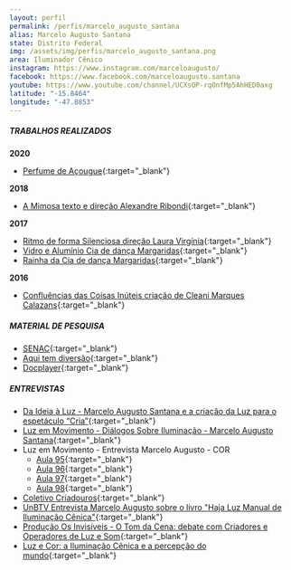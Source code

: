 ```yaml
---
layout: perfil
permalink: /perfis/marcelo_augusto_santana
alias: Marcelo Augusto Santana
state: Distrito Federal
img: /assets/img/perfis/marcelo_augusto_santana.png
area: Iluminador Cênico
instagram: https://www.instagram.com/marceloaugusto/
facebook: https://www.facebook.com/marceloaugusto.santana
youtube: https://www.youtube.com/channel/UCXsOP-rqOnfMp5AhHED0axg
latitude: "-15.8464"
longitude: "-47.8853"
---
```


##### **TRABALHOS REALIZADOS**

**2020**

- [Perfume de Açougue](https://www.youtube.com/watch?v=QLgS0sHTw10){:target="_blank"}

**2018**

- [A Mimosa texto e direção Alexandre Ribondi](https://www.youtube.com/watch?v=8uClm5-6n5w){:target="_blank"}

**2017**

- [Ritmo de forma Silenciosa  direção Laura Virgínia](https://www.youtube.com/watch?v=niH8sCg_J9Q){:target="_blank"}
- [Vidro e Alumínio Cia de dança Margaridas](https://www.youtube.com/watch?v=KjfAiKZwn3w){:target="_blank"}
- [Rainha da Cia de dança Margaridas](https://www.youtube.com/watch?v=d5M0SkN32Dg){:target="_blank"}

**2016**

- [Confluências das Coisas Inúteis criação de Cleani Marques Calazans](https://www.youtube.com/watch?v=gS-pL2tUPNc){:target="_blank"}

##### **MATERIAL DE PESQUISA**

- [SENAC](https://www.editorasenacsp.com.br/portal/autor.do?appAction=vwAutorDetalhe&idAutor=27548){:target="_blank"}
- [Aqui tem diversão](https://aquitemdiversao.com.br/haja-luz-de-marcelo-augusto/){:target="_blank"}
- [Docplayer](http://docplayer.com.br/52117313-Marcelo-augusto-santana-brasiliense-42-anos-casado-iluminador.html){:target="_blank"}

##### **ENTREVISTAS**

* [Da Ideia à Luz - Marcelo Augusto Santana e a criação da Luz para o espetáculo “Cria”](https://www.youtube.com/watch?v=wSRF42EzwPc){:target="_blank"}
* [Luz em Movimento - Diálogos Sobre Iluminação - Marcelo Augusto Santana](https://www.youtube.com/watch?v=H5lNWbLB1Yo){:target="_blank"}
* Luz em Movimento - Entrevista Marcelo Augusto - COR
  - [Aula 95](https://www.youtube.com/watch?v=jMPDHGgQQX8&ab_channel=LuzemMovimento){:target="_blank"}
  - [Aula 96](https://www.youtube.com/watch?v=AD4ECbtDRuw&ab_channel=LuzemMovimento){:target="_blank"}
  - [Aula 97](https://www.youtube.com/watch?v=b9SII2cgro0&ab_channel=LuzemMovimento){:target="_blank"}
  - [Aula 98](https://www.youtube.com/watch?v=K0U1BnPCAd8&ab_channel=LuzemMovimento){:target="_blank"}
* [Coletivo Criadouros](https://www.youtube.com/watch?v=XVPANRwxR4I){:target="_blank"}
* [UnBTV Entrevista Marcelo Augusto sobre o livro "Haja Luz Manual de Iluminação Cênica"](https://www.youtube.com/watch?v=CYITmvft7NM){:target="_blank"}
* [Produção Os Invisíveis - O Tom da Cena: debate com Criadores e Operadores de Luz e Som](https://www.youtube.com/watch?v=KRbQ4k_BzuU){:target="_blank"}
* [Luz e Cor: a Iluminação Cênica e a percepção do mundo](https://www.youtube.com/watch?v=M7QwiKut6hs){:target="_blank"}

